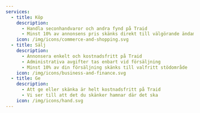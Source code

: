 ```yaml
---
services:
  - title: Köp
    description:
      - Handla seconhandvaror och andra fynd på Traid 
      - Minst 10% av annonsens pris skänks direkt till välgörande ändamål
    icon: /img/icons/commerce-and-shopping.svg
  - title: Sälj
    description:
      - Annonsera enkelt och kostnadsfritt på Traid
      - Administrativa avgifter tas enbart vid försäljning
      - Minst 10% av din försäljning skänks till valfritt stödområde
    icon: /img/icons/business-and-finance.svg
  - title: Ge
    description: 
      - Att ge eller skänka är helt kostnadsfritt på Traid
      - Vi ser till att det du skänker hamnar där det ska
    icon: /img/icons/hand.svg
---
```

